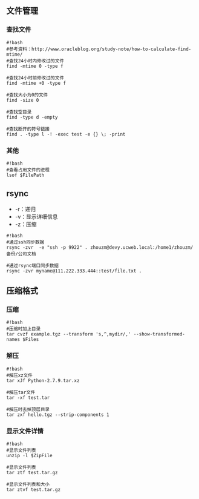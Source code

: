 ## 文件管理
### 查找文件
```
#!bash
#参考资料：http://www.oracleblog.org/study-note/how-to-calculate-find-mtime/
#查找24小时内修改过的文件
find -mtime 0 -type f

#查找24小时前修改过的文件
find -mtime +0 -type f

#查找大小为0的文件
find -size 0

#查找空目录
find -type d -empty

#查找断开的符号链接
find . -type l -! -exec test -e {} \; -print
```

### 其他
```
#!bash
#查看占用文件的进程
lsof $FilePath
```

## rsync

* -r：递归
* -v：显示详细信息
* -z：压缩
```
#!bash
#通过ssh同步数据
rsync -zvr  -e "ssh -p 9922" . zhouzm@devy.ucweb.local:/home1/zhouzm/备份/公司文档

#通过rsync端口同步数据
rsync -zvr myname@111.222.333.444::test/file.txt .
```

## 压缩格式
### 压缩
```
#!bash
#压缩时加上目录
tar cvzf example.tgz --transform 's,^,mydir/,' --show-transformed-names $Files
```
### 解压
```
#!bash
#解压xz文件
tar xJf Python-2.7.9.tar.xz

#解压tar文件
tar -xf test.tar

#解压时去掉顶层目录
tar zxf hello.tgz --strip-components 1
```
### 显示文件详情
```
#!bash
#显示文件列表
unzip -l $ZipFile

#显示文件列表
tar ztf test.tar.gz

#显示文件列表和大小
tar ztvf test.tar.gz
```